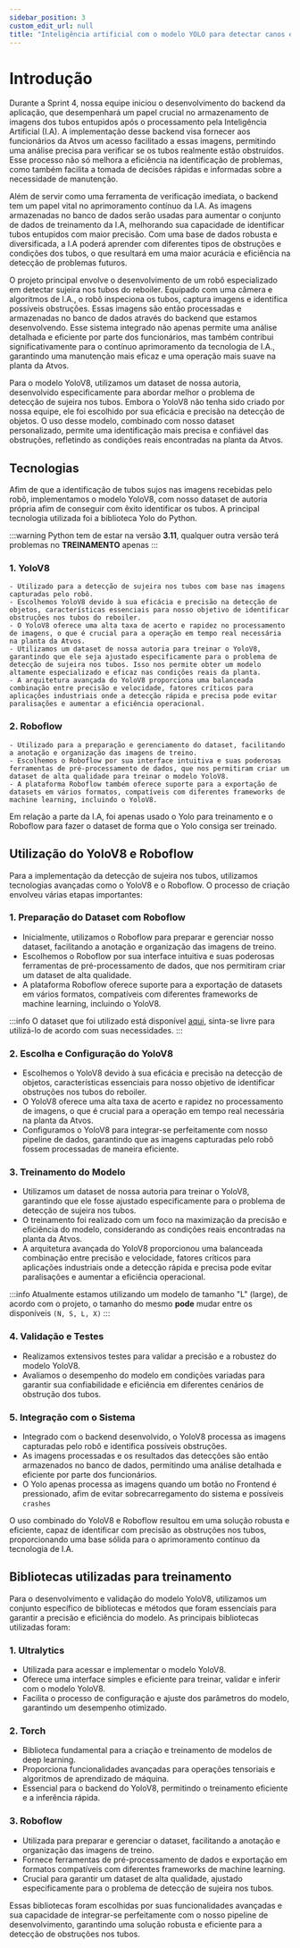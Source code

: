 ```yaml
---
sidebar_position: 3
custom_edit_url: null
title: "Inteligência artificial com o modelo YOLO para detectar canos entupidos"
---
```


# Introdução

Durante a Sprint 4, nossa equipe iniciou o desenvolvimento do backend da aplicação, que desempenhará um papel crucial no armazenamento de imagens dos tubos entupidos após o processamento pela Inteligência Artificial (I.A). A implementação desse backend visa fornecer aos funcionários da Atvos um acesso facilitado a essas imagens, permitindo uma análise precisa para verificar se os tubos realmente estão obstruídos. Esse processo não só melhora a eficiência na identificação de problemas, como também facilita a tomada de decisões rápidas e informadas sobre a necessidade de manutenção.

Além de servir como uma ferramenta de verificação imediata, o backend tem um papel vital no aprimoramento contínuo da I.A. As imagens armazenadas no banco de dados serão usadas para aumentar o conjunto de dados de treinamento da I.A, melhorando sua capacidade de identificar tubos entupidos com maior precisão. Com uma base de dados robusta e diversificada, a I.A poderá aprender com diferentes tipos de obstruções e condições dos tubos, o que resultará em uma maior acurácia e eficiência na detecção de problemas futuros.

O projeto principal envolve o desenvolvimento de um robô especializado em detectar sujeira nos tubos do reboiler. Equipado com uma câmera e algoritmos de I.A., o robô inspeciona os tubos, captura imagens e identifica possíveis obstruções. Essas imagens são então processadas e armazenadas no banco de dados através do backend que estamos desenvolvendo. Esse sistema integrado não apenas permite uma análise detalhada e eficiente por parte dos funcionários, mas também contribui significativamente para o contínuo aprimoramento da tecnologia de I.A., garantindo uma manutenção mais eficaz e uma operação mais suave na planta da Atvos.

Para o modelo YoloV8, utilizamos um dataset de nossa autoria, desenvolvido especificamente para abordar melhor o problema de detecção de sujeira nos tubos. Embora o YoloV8 não tenha sido criado por nossa equipe, ele foi escolhido por sua eficácia e precisão na detecção de objetos. O uso desse modelo, combinado com nosso dataset personalizado, permite uma identificação mais precisa e confiável das obstruções, refletindo as condições reais encontradas na planta da Atvos.


## **Tecnologias**

Afim de que a identificação de tubos sujos nas imagens recebidas pelo robô, implementamos o modelo YoloV8, com nosso dataset de autoria própria afim de conseguir com êxito identificar os tubos. A principal tecnologia utilizada foi a biblioteca Yolo do Python.

:::warning
Python tem de estar na versão **3.11**, qualquer outra versão terá problemas no **TREINAMENTO** apenas
:::

### 1. YoloV8

    - Utilizado para a detecção de sujeira nos tubos com base nas imagens capturadas pelo robô.
    - Escolhemos YoloV8 devido à sua eficácia e precisão na detecção de objetos, características essenciais para nosso objetivo de identificar obstruções nos tubos do reboiler.
    - O YoloV8 oferece uma alta taxa de acerto e rapidez no processamento de imagens, o que é crucial para a operação em tempo real necessária na planta da Atvos.
    - Utilizamos um dataset de nossa autoria para treinar o YoloV8, garantindo que ele seja ajustado especificamente para o problema de detecção de sujeira nos tubos. Isso nos permite obter um modelo altamente especializado e eficaz nas condições reais da planta.
    - A arquitetura avançada do YoloV8 proporciona uma balanceada combinação entre precisão e velocidade, fatores críticos para aplicações industriais onde a detecção rápida e precisa pode evitar paralisações e aumentar a eficiência operacional.

### 2. Roboflow

	- Utilizado para a preparação e gerenciamento do dataset, facilitando a anotação e organização das imagens de treino.
	- Escolhemos o Roboflow por sua interface intuitiva e suas poderosas ferramentas de pré-processamento de dados, que nos permitiram criar um dataset de alta qualidade para treinar o modelo YoloV8.
	- A plataforma Roboflow também oferece suporte para a exportação de datasets em vários formatos, compatíveis com diferentes frameworks de machine learning, incluindo o YoloV8.

Em relação a parte da I.A, foi apenas usado o Yolo para treinamento e o Roboflow para fazer o dataset de forma que o Yolo consiga ser treinado.

## **Utilização do YoloV8 e Roboflow**

Para a implementação da detecção de sujeira nos tubos, utilizamos tecnologias avançadas como o YoloV8 e o Roboflow. O processo de criação envolveu várias etapas importantes:

### 1. Preparação do Dataset com Roboflow
   - Inicialmente, utilizamos o Roboflow para preparar e gerenciar nosso dataset, facilitando a anotação e organização das imagens de treino.
   - Escolhemos o Roboflow por sua interface intuitiva e suas poderosas ferramentas de pré-processamento de dados, que nos permitiram criar um dataset de alta qualidade.
   - A plataforma Roboflow oferece suporte para a exportação de datasets em vários formatos, compatíveis com diferentes frameworks de machine learning, incluindo o YoloV8.

:::info
O dataset que foi utilizado está disponível [aqui](https://universe.roboflow.com/project-y7tgq/tacomare), sinta-se livre para utilizá-lo de acordo com suas necessidades.
:::

### 2. Escolha e Configuração do YoloV8
   - Escolhemos o YoloV8 devido à sua eficácia e precisão na detecção de objetos, características essenciais para nosso objetivo de identificar obstruções nos tubos do reboiler.
   - O YoloV8 oferece uma alta taxa de acerto e rapidez no processamento de imagens, o que é crucial para a operação em tempo real necessária na planta da Atvos.
   - Configuramos o YoloV8 para integrar-se perfeitamente com nosso pipeline de dados, garantindo que as imagens capturadas pelo robô fossem processadas de maneira eficiente.

### 3. Treinamento do Modelo
   - Utilizamos um dataset de nossa autoria para treinar o YoloV8, garantindo que ele fosse ajustado especificamente para o problema de detecção de sujeira nos tubos.
   - O treinamento foi realizado com um foco na maximização da precisão e eficiência do modelo, considerando as condições reais encontradas na planta da Atvos.
   - A arquitetura avançada do YoloV8 proporcionou uma balanceada combinação entre precisão e velocidade, fatores críticos para aplicações industriais onde a detecção rápida e precisa pode evitar paralisações e aumentar a eficiência operacional.

:::info
Atualmente estamos utilizando um modelo de tamanho "L" (large), de acordo com o projeto, o tamanho do mesmo **pode** mudar entre os disponíveis `(N, S, L, X)`
:::

### 4. Validação e Testes
   - Realizamos extensivos testes para validar a precisão e a robustez do modelo YoloV8.
   - Avaliamos o desempenho do modelo em condições variadas para garantir sua confiabilidade e eficiência em diferentes cenários de obstrução dos tubos.

### 5. Integração com o Sistema
   - Integrado com o backend desenvolvido, o YoloV8 processa as imagens capturadas pelo robô e identifica possíveis obstruções.
   - As imagens processadas e os resultados das detecções são então armazenados no banco de dados, permitindo uma análise detalhada e eficiente por parte dos funcionários.
   - O Yolo apenas processa as imagens quando um botão no Frontend é pressionado, afim de evitar sobrecarregamento do sistema e possíveis `crashes`

O uso combinado do YoloV8 e Roboflow resultou em uma solução robusta e eficiente, capaz de identificar com precisão as obstruções nos tubos, proporcionando uma base sólida para o aprimoramento contínuo da tecnologia de I.A.

## **Bibliotecas utilizadas para treinamento**

Para o desenvolvimento e validação do modelo YoloV8, utilizamos um conjunto específico de bibliotecas e métodos que foram essenciais para garantir a precisão e eficiência do modelo. As principais bibliotecas utilizadas foram:

### 1. Ultralytics
   - Utilizada para acessar e implementar o modelo YoloV8.
   - Oferece uma interface simples e eficiente para treinar, validar e inferir com o modelo YoloV8.
   - Facilita o processo de configuração e ajuste dos parâmetros do modelo, garantindo um desempenho otimizado.

### 2. Torch
   - Biblioteca fundamental para a criação e treinamento de modelos de deep learning.
   - Proporciona funcionalidades avançadas para operações tensoriais e algoritmos de aprendizado de máquina.
   - Essencial para o backend do YoloV8, permitindo o treinamento eficiente e a inferência rápida.

### 3. Roboflow
   - Utilizada para preparar e gerenciar o dataset, facilitando a anotação e organização das imagens de treino.
   - Fornece ferramentas de pré-processamento de dados e exportação em formatos compatíveis com diferentes frameworks de machine learning.
   - Crucial para garantir um dataset de alta qualidade, ajustado especificamente para o problema de detecção de sujeira nos tubos.

Essas bibliotecas foram escolhidas por suas funcionalidades avançadas e sua capacidade de integrar-se perfeitamente com o nosso pipeline de desenvolvimento, garantindo uma solução robusta e eficiente para a detecção de obstruções nos tubos.